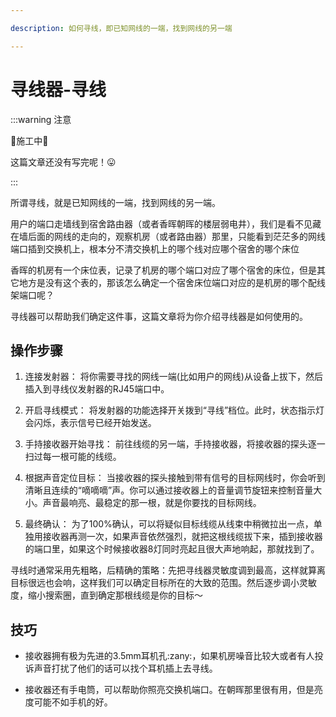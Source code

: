 ```yaml
---

description: 如何寻线，即已知网线的一端，找到网线的另一端

---
```


# 寻线器-寻线
:::warning 注意

🚧施工中🚧

这篇文章还没有写完呢！😛

:::


所谓寻线，就是已知网线的一端，找到网线的另一端。

用户的端口走墙线到宿舍路由器（或者香晖朝晖的楼层弱电井），我们是看不见藏在墙后面的网线的走向的，观察机房（或者路由器）那里，只能看到茫茫多的网线端口插到交换机上，根本分不清交换机上的哪个线对应哪个宿舍的哪个床位

香晖的机房有一个床位表，记录了机房的哪个端口对应了哪个宿舍的床位，但是其它地方是没有这个表的，那该怎么确定一个宿舍床位端口对应的是机房的哪个配线架端口呢？

寻线器可以帮助我们确定这件事，这篇文章将为你介绍寻线器是如何使用的。

## 操作步骤

1. 连接发射器： 将你需要寻找的网线一端(比如用户的网线)从设备上拔下，然后插入到寻线仪发射器的RJ45端口中。

2. 开启寻线模式： 将发射器的功能选择开关拨到“寻线”档位。此时，状态指示灯会闪烁，表示信号已经开始发送。

3. 手持接收器开始寻找： 前往线缆的另一端，手持接收器，将接收器的探头逐一扫过每一根可能的线缆。

4. 根据声音定位目标： 当接收器的探头接触到带有信号的目标网线时，你会听到清晰且连续的“嘀嘀嘀”声。你可以通过接收器上的音量调节旋钮来控制音量大小。声音最响亮、最稳定的那一根，就是你要找的目标网线。

5. 最终确认： 为了100%确认，可以将疑似目标线缆从线束中稍微拉出一点，单独用接收器再测一次，如果声音依然强烈，就把这根线缆拔下来，插到接收器的端口里，如果这个时候接收器8灯同时亮起且很大声地响起，那就找到了。

寻线时通常采用先粗略，后精确的策略：先把寻线器灵敏度调到最高，这样就算离目标很远也会响，这样我们可以确定目标所在的大致的范围。然后逐步调小灵敏度，缩小搜索圈，直到确定那根线缆是你的目标～

## 技巧

- 接收器拥有极为先进的3.5mm耳机孔:zany:，如果机房噪音比较大或者有人投诉声音打扰了他们的话可以找个耳机插上去寻线。

- 接收器还有手电筒，可以帮助你照亮交换机端口。在朝晖那里很有用，但是亮度可能不如手机的好。
